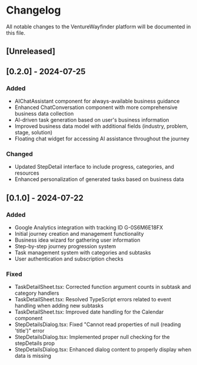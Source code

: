 
# Changelog

All notable changes to the VentureWayfinder platform will be documented in this file.

## [Unreleased]

## [0.2.0] - 2024-07-25
### Added
- AIChatAssistant component for always-available business guidance
- Enhanced ChatConversation component with more comprehensive business data collection
- AI-driven task generation based on user's business information
- Improved business data model with additional fields (industry, problem, stage, solution)
- Floating chat widget for accessing AI assistance throughout the journey

### Changed
- Updated StepDetail interface to include progress, categories, and resources
- Enhanced personalization of generated tasks based on business data

## [0.1.0] - 2024-07-22
### Added
- Google Analytics integration with tracking ID G-0S6M6E18FX
- Initial journey creation and management functionality
- Business idea wizard for gathering user information
- Step-by-step journey progression system
- Task management system with categories and subtasks
- User authentication and subscription checks

### Fixed
- TaskDetailSheet.tsx: Corrected function argument counts in subtask and category handlers
- TaskDetailSheet.tsx: Resolved TypeScript errors related to event handling when adding new subtasks
- TaskDetailSheet.tsx: Improved date handling for the Calendar component
- StepDetailsDialog.tsx: Fixed "Cannot read properties of null (reading 'title')" error
- StepDetailsDialog.tsx: Implemented proper null checking for the stepDetails prop
- StepDetailsDialog.tsx: Enhanced dialog content to properly display when data is missing

